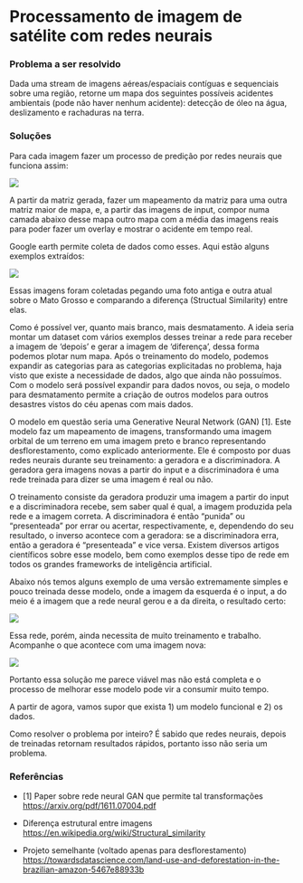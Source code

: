 # Processamento de imagem de satélite com redes neurais

### Problema a ser resolvido

Dada uma stream de imagens aéreas/espaciais contíguas e sequenciais sobre uma região, retorne um mapa dos seguintes possíveis acidentes ambientais (pode não haver nenhum acidente): detecção de óleo na água, deslizamento e rachaduras na terra.

### Soluções

Para cada imagem fazer um processo de predição por redes neurais que funciona assim:

![](https://i.imgur.com/YeK60PZ.png)

A partir da matriz gerada, fazer um mapeamento da matriz para uma outra matriz maior de mapa, e, a partir das imagens de input, compor numa camada abaixo desse mapa outro mapa com a média das imagens reais para poder fazer um overlay e mostrar o acidente em tempo real.

Google earth permite coleta de dados como esses. Aqui estão alguns exemplos extraídos:

![](https://i.imgur.com/Odgb5NO.png)

Essas imagens foram coletadas pegando uma foto antiga e outra atual sobre o Mato Grosso e comparando a diferença (Structual Similarity) entre elas.

Como é possível ver, quanto mais branco, mais desmatamento. A ideia seria montar um dataset com vários exemplos desses treinar a rede para receber a imagem de ‘depois’ e gerar a imagem de ‘diferença’, dessa forma podemos plotar num mapa. Após o treinamento do modelo, podemos expandir as categorias para as categorias explicitadas no problema, haja visto que existe a necessidade de dados, algo que ainda não possuímos. Com o modelo será possível expandir para dados novos, ou seja, o modelo para desmatamento permite a criação de outros modelos para outros desastres vistos do céu apenas com mais dados.

O modelo em questão seria uma Generative Neural Network (GAN) [1]. Este modelo faz um mapeamento de imagens, transformando uma imagem orbital de um terreno em uma imagem preto e branco representando desflorestamento, como explicado anteriormente. Ele é composto por duas redes neurais durante seu treinamento: a geradora e a discriminadora. A geradora gera imagens novas a partir do input e a discriminadora é uma rede treinada para dizer se uma imagem é real ou não. 

O treinamento consiste da geradora produzir uma imagem a partir do input e a discriminadora recebe, sem saber qual é qual, a imagem produzida pela rede e a imagem correta. A discriminadora é então “punida” ou “presenteada” por errar ou acertar, respectivamente, e, dependendo do seu resultado, o inverso acontece com a geradora: se a discriminadora erra, então a geradora é “presenteada” e vice versa. Existem diversos artigos científicos sobre esse modelo, bem como exemplos desse tipo de rede em todos os grandes frameworks de inteligência artificial.

Abaixo nós temos alguns exemplo de uma versão extremamente simples e pouco treinada desse modelo, onde a imagem da esquerda é o input, a do meio é a imagem que a rede neural gerou e a da direita, o resultado certo:

![](https://i.imgur.com/uiTIMCN.png)

Essa rede, porém, ainda necessita de muito treinamento e trabalho. Acompanhe o que acontece com uma imagem nova:

![](https://i.imgur.com/CBrXbz4.png)

Portanto essa solução me parece viável mas não está completa e o processo de melhorar esse modelo pode vir a consumir muito tempo. 

A partir de agora, vamos supor que exista 1) um modelo funcional e 2) os dados. 

Como resolver o problema por inteiro? É sabido que redes neurais, depois de treinadas retornam resultados rápidos, portanto isso não seria um problema.

### Referências

- [1] Paper sobre rede neural GAN que permite tal transformações
https://arxiv.org/pdf/1611.07004.pdf

- Diferença estrutural entre imagens
https://en.wikipedia.org/wiki/Structural_similarity

- Projeto semelhante (voltado apenas para desflorestamento)
https://towardsdatascience.com/land-use-and-deforestation-in-the-brazilian-amazon-5467e88933b

